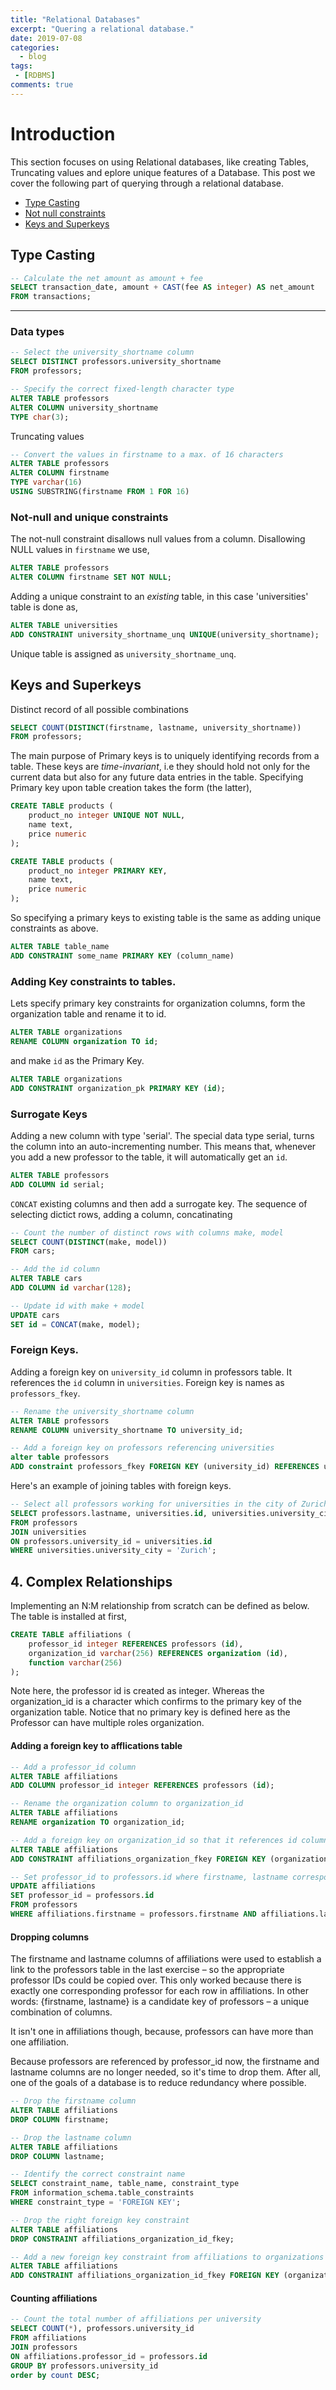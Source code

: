 ```yaml
---
title: "Relational Databases"
excerpt: "Quering a relational database."
date: 2019-07-08
categories:
  - blog
tags: 
 - [RDBMS]
comments: true
---
```


# Introduction
This section focuses on using Relational databases, like creating Tables, Truncating values and eplore unique features of a Database. This post we cover the following part of querying through a relational database. 

- [Type Casting](#Type-Casting)
- [Not null constraints](#Not-null-and-unique-constraints)
- [Keys and Superkeys](#keys-and-superkeys)

## Type Casting

```sql
-- Calculate the net amount as amount + fee
SELECT transaction_date, amount + CAST(fee AS integer) AS net_amount 
FROM transactions;
````

****
### Data types

```sql
-- Select the university_shortname column
SELECT DISTINCT professors.university_shortname
FROM professors;
```

```sql
-- Specify the correct fixed-length character type
ALTER TABLE professors
ALTER COLUMN university_shortname
TYPE char(3);
```

Truncating values 
```sql
-- Convert the values in firstname to a max. of 16 characters
ALTER TABLE professors 
ALTER COLUMN firstname 
TYPE varchar(16)
USING SUBSTRING(firstname FROM 1 FOR 16)
```
### Not-null and unique constraints
The not-null constraint disallows null values from a column. Disallowing NULL values in `firstname` we use, 

```sql
ALTER TABLE professors 
ALTER COLUMN firstname SET NOT NULL;
```
Adding a unique constraint to an *existing* table, in this case 'universities' table is done as, 

```sql
ALTER TABLE universities
ADD CONSTRAINT university_shortname_unq UNIQUE(university_shortname);
```
Unique table is assigned as `university_shortname_unq`. 


## Keys and Superkeys
Distinct record of all possible combinations 

```sql
SELECT COUNT(DISTINCT(firstname, lastname, university_shortname)) 
FROM professors;
```

The main purpose of Primary keys is to uniquely identifying records from a table. These keys are *time-invariant*, i.e they should hold not only for the current data but also for any future data entries in the table. Specifying Primary key upon table creation takes the form (the latter), 

```sql
CREATE TABLE products (
    product_no integer UNIQUE NOT NULL,
    name text,
    price numeric 
);

CREATE TABLE products (
    product_no integer PRIMARY KEY,
    name text,
    price numeric 
);
```
So specifying a primary keys to existing table is the same as adding unique constraints as above. 

```sql
ALTER TABLE table_name
ADD CONSTRAINT some_name PRIMARY KEY (column_name)
```

### Adding Key constraints to tables.
Lets specify primary key constraints for organization columns, form the organization table and rename it to id. 
```sql
ALTER TABLE organizations
RENAME COLUMN organization TO id;
```
and make `id` as the Primary Key. 

```sql
ALTER TABLE organizations
ADD CONSTRAINT organization_pk PRIMARY KEY (id);
```
### Surrogate Keys
Adding a new column with type 'serial'.  The special data type serial, turns the column into an auto-incrementing number. This means that, whenever you add a new professor to the table, it will automatically get an `id`. 

```sql
ALTER TABLE professors 
ADD COLUMN id serial;
```
`CONCAT` existing columns and then add a surrogate key. The sequence of selecting dictict rows, adding a column, concatinating 

```sql
-- Count the number of distinct rows with columns make, model
SELECT COUNT(DISTINCT(make, model)) 
FROM cars;

-- Add the id column
ALTER TABLE cars
ADD COLUMN id varchar(128);

-- Update id with make + model
UPDATE cars
SET id = CONCAT(make, model);   
```

### Foreign Keys. 
Adding a foreign key on `university_id` column in professors table. It references the `id` column in `universities`. Foreign key is names as `professors_fkey`. 

```sql
-- Rename the university_shortname column
ALTER TABLE professors
RENAME COLUMN university_shortname TO university_id;

-- Add a foreign key on professors referencing universities
alter table professors 
ADD constraint professors_fkey FOREIGN KEY (university_id) REFERENCES universities (id);
```
Here's an example of joining tables with foreign keys. 

```sql
-- Select all professors working for universities in the city of Zurich
SELECT professors.lastname, universities.id, universities.university_city
FROM professors
JOIN universities
ON professors.university_id = universities.id
WHERE universities.university_city = 'Zurich';
```

## 4. Complex Relationships 
Implementing an N:M relationship from scratch can be defined as below. The table is installed at first,

```sql
CREATE TABLE affiliations (
    professor_id integer REFERENCES professors (id),
    organization_id varchar(256) REFERENCES organization (id),
    function varchar(256)
);

```
Note here, the professor id is created as integer. Whereas the organization_id is a character which confirms to the primary key of the organization table. Notice that no primary key is defined here as the Professor can have multiple roles organization. 

#### Adding a foreign key to afflications table
```sql
-- Add a professor_id column
ALTER TABLE affiliations
ADD COLUMN professor_id integer REFERENCES professors (id);

-- Rename the organization column to organization_id
ALTER TABLE affiliations
RENAME organization TO organization_id;

-- Add a foreign key on organization_id so that it references id column in organizations
ALTER TABLE affiliations
ADD CONSTRAINT affiliations_organization_fkey FOREIGN KEY (organization_id) REFERENCES organizations (id);
````


```sql
-- Set professor_id to professors.id where firstname, lastname correspond to rows in professors
UPDATE affiliations
SET professor_id = professors.id
FROM professors
WHERE affiliations.firstname = professors.firstname AND affiliations.lastname = professors.lastname;
````

#### Dropping columns
The firstname and lastname columns of affiliations were used to establish a link to the professors table in the last exercise – so the appropriate professor IDs could be copied over. This only worked because there is exactly one corresponding professor for each row in affiliations. In other words: {firstname, lastname} is a candidate key of professors – a unique combination of columns.

It isn't one in affiliations though, because, professors can have more than one affiliation.

Because professors are referenced by professor_id now, the firstname and lastname columns are no longer needed, so it's time to drop them. After all, one of the goals of a database is to reduce redundancy where possible.

```sql
-- Drop the firstname column
ALTER TABLE affiliations
DROP COLUMN firstname;

-- Drop the lastname column
ALTER TABLE affiliations
DROP COLUMN lastname;
```

```sql
-- Identify the correct constraint name
SELECT constraint_name, table_name, constraint_type
FROM information_schema.table_constraints
WHERE constraint_type = 'FOREIGN KEY';

-- Drop the right foreign key constraint
ALTER TABLE affiliations
DROP CONSTRAINT affiliations_organization_id_fkey;

-- Add a new foreign key constraint from affiliations to organizations which cascades deletion
ALTER TABLE affiliations
ADD CONSTRAINT affiliations_organization_id_fkey FOREIGN KEY (organization_id) REFERENCES organizations (id) ON DELETE CASCADE;
```


#### Counting affiliations
```sql
-- Count the total number of affiliations per university
SELECT COUNT(*), professors.university_id 
FROM affiliations
JOIN professors
ON affiliations.professor_id = professors.id
GROUP BY professors.university_id
order by count DESC;
```


